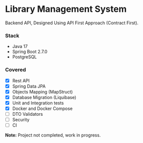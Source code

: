 # Library Management System

Backend API, Designed Using API First Approach (Contract First).

### Stack
- Java 17
- Spring Boot 2.7.0
- PostgreSQL

### Covered
- [x] Rest API
- [x] Spring Data JPA
- [x] Objects Mapping (MapStruct)
- [x] Database Migration (Liquibase)
- [x] Unit and Integration tests 
- [x] Docker and Docker Compose
- [ ] DTO Validators
- [ ] Security
- [ ] CI

**Note:** Project not completed, work in progress.
